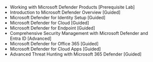 - Working with Microsoft Defender Products [Prerequisite Lab]
- Introduction to Microsoft Defender Overview [Guided]
- Microsoft Defender for Identity Setup [Guided]
- Microsoft Defender for Cloud [Guided]
- Microsoft Defender for Endpoint [Guided]
- Comprehensive Security Management with Microsoft Defender and Entra ID [Advanced]
- Microsoft Defender for Office 365 [Guided]
- Microsoft Defender for Cloud Apps [Guided]
- Advanced Threat Hunting with Microsoft 365 Defender [Guided]
